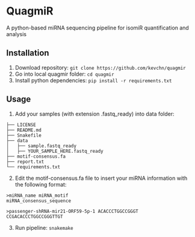 # QuagmiR
A python-based miRNA sequencing pipeline for isomiR quantification and analysis

## Installation
1. Download repository: `git clone https://github.com/kevchn/quagmir`
2. Go into local quagmir folder: `cd quagmir`
3. Install python dependencies: `pip install -r requirements.txt`

## Usage
1. Add your samples (with extension .fastq_ready) into data folder:
```
├── LICENSE
├── README.md
├── Snakefile
├── data
│   ├── sample.fastq_ready
│   ├── YOUR_SAMPLE_HERE.fastq_ready
├── motif-consensus.fa
├── report.txt
└── requirements.txt
```
2. Edit the motif-consensus.fa file to insert your miRNA information with the following format:
```
>miRNA_name miRNA_motif
miRNA_consensus_sequence

>passenger-shRNA-mir21-ORF59-5p-1 ACACCCTGGCCGGGT
CCGACACCCTGGCCGGGTTGT
```
3. Run pipeline: `snakemake`
